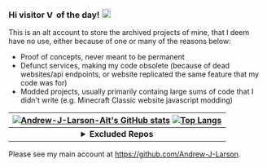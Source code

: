 ### Hi visitor [<img src="https://profile-counter.glitch.me/Andrew-J-Larson-Alt-GitHub/count.svg" height="15" alt="Visitor Count">](#) of the day! [<img src="https://user-images.githubusercontent.com/1303154/88677602-1635ba80-d120-11ea-84d8-d263ba5fc3c0.gif" height="18" alt="Wave">](#)

This is an alt account to store the archived projects of mine, that I deem have no use, either because of one or many of the reasons below:
- Proof of concepts, never meant to be permanent
- Defunct services, making my code obsolete (because of dead websites/api endpoints, or website replicated the same feature that my code was for)
- Modded projects, usually primarily containg large sums of code that I didn't write (e.g. Minecraft Classic website javascript modding)

|[![Andrew-J-Larson-Alt's GitHub stats](https://github-readme-stats.vercel.app/api?username=Andrew-J-Larson-Alt&custom_title=Andrew-J-Larson-Alt%27s%20GitHub%20Stats&show_icons=true&theme=blue-green&exclude_repo=minecraft-classic)](#) [![Top Langs](https://github-readme-stats.vercel.app/api/top-langs/?username=Andrew-J-Larson-Alt&langs_count=10&layout=compact&theme=blue-green&exclude_repo=minecraft-classic)](#)|
|:-:|
|<details><summary><b>Excluded Repos</b></summary><p><!-- <p>[repo](#) (why)</p> -->[`minecraft-classic`](https://github.com/Andrew-J-Larson-Alt/minecraft-classic) (cloned from [classic.minecraft.net](https://classic.minecraft.net/))</p></details>|

Please see my main account at https://github.com/Andrew-J-Larson.

